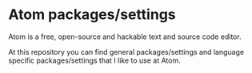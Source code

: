 # Atom packages/settings

Atom is a free, open-source and hackable text and source code editor.

At this repository you can find general packages/settings and language specific packages/settings that I like to use at Atom.
